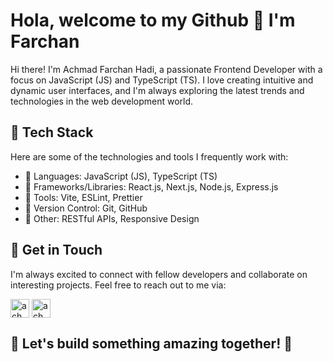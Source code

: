 # Hola, welcome to my Github 👋 I'm Farchan

Hi there! I'm Achmad Farchan Hadi, a passionate Frontend Developer with a focus on JavaScript (JS) and TypeScript (TS). I love creating intuitive and dynamic user interfaces, and I'm always exploring the latest trends and technologies in the web development world.

## 🚀 Tech Stack

Here are some of the technologies and tools I frequently work with:

- 🐧 Languages: JavaScript (JS), TypeScript (TS)
- 🐣 Frameworks/Libraries: React.js, Next.js, Node.js, Express.js
- 🐋 Tools: Vite, ESLint, Prettier
- 🦋 Version Control: Git, GitHub
- 🦘 Other: RESTful APIs, Responsive Design

## 🔗 Get in Touch

I'm always excited to connect with fellow developers and collaborate on interesting projects. Feel free to reach out to me via: <br>

<p align="left">
<a href="https://linkedin.com/in/achmadfarchanhadi" target="blank"><img align="center" src="https://img.icons8.com/?size=100&id=xuvGCOXi8Wyg&format=png&color=000000" alt="achmad farchan hadi" height="30" width="30" /></a>
<a href="mailto:fachmad78@gmail.com" target="blank"><img align="center" src="https://img.icons8.com/?size=100&id=P7UIlhbpWzZm&format=png&color=000000" alt="achmad farchan hadi" height="30" width="30" /></a>
</p>

## 💎 Let's build something amazing together! 🚀
